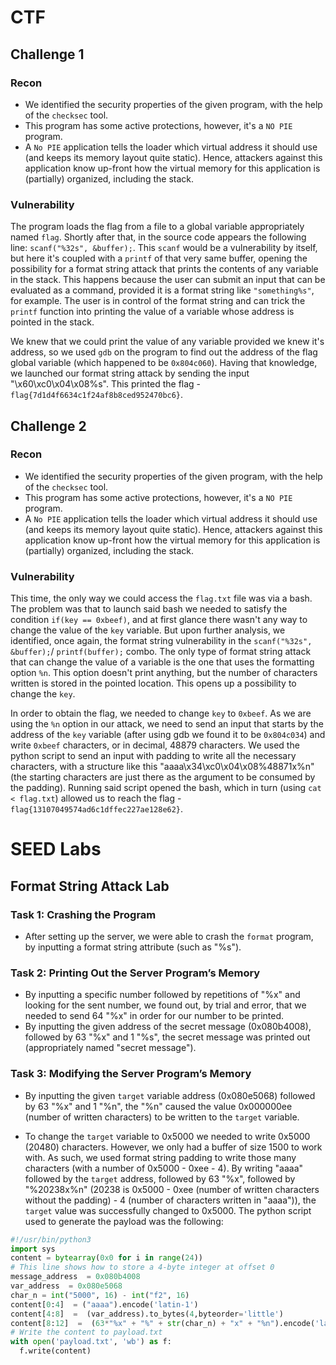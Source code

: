 # CTF
## Challenge 1

### Recon

- We identified the security properties of the given program, with the help of the `checksec` tool.
- This program has some active protections, however, it's a `NO PIE` program.  
- A `No PIE` application tells the loader which virtual address it should use (and keeps its memory layout quite static). Hence, attackers against this application know up-front how the virtual memory for this application is (partially) organized, including the stack.

### Vulnerability

The program loads the flag from a file to a global variable appropriately named `flag`. Shortly after that, in the source code appears the following line: `scanf("%32s", &buffer);`. This `scanf` would be a vulnerability by itself, but here it's coupled with a `printf` of that very same buffer, opening the possibility for a format string attack that prints the contents of any variable in the stack. This happens because the user can submit an input that can be evaluated as a command, provided it is a format string like `"something%s"`, for example. The user is in control of the format string and can trick the `printf` function into printing the value of a variable whose address is pointed in the stack.

We knew that we could print the value of any variable provided we knew it's address, so we used `gdb` on the program to find out the address of the flag global variable (which happened to be `0x804c060`). Having that knowledge, we launched our format string attack by sending the input "\x60\xc0\x04\x08%s". This printed the flag - `flag{7d1d4f6634c1f24af8b8ced952470bc6}`.

## Challenge 2

### Recon

- We identified the security properties of the given program, with the help of the `checksec` tool.
- This program has some active protections, however, it's a `NO PIE` program.  
- A `No PIE` application tells the loader which virtual address it should use (and keeps its memory layout quite static). Hence, attackers against this application know up-front how the virtual memory for this application is (partially) organized, including the stack.

### Vulnerability

This time, the only way we could access the `flag.txt` file was via a bash. The problem was that to launch said bash we needed to satisfy the condition `if(key == 0xbeef)`, and at first glance there wasn't any way to change the value of the `key` variable. But upon further analysis, we identified, once again, the format string vulnerability in the `scanf("%32s", &buffer);`/ `printf(buffer);` combo. The only type of format string attack that can change the value of a variable is the one that uses the formatting option `%n`. This option doesn't print anything, but the number of characters written is stored in the pointed location. This opens up a possibility to change the `key`.

In order to obtain the flag, we needed to change `key` to `0xbeef`. As we are using the `%n` option in our attack, we need to send an input that starts by the address of the `key` variable (after using gdb we found it to be `0x804c034`) and write `0xbeef` characters, or in decimal, 48879 characters. We used the python script to send an input with padding to write all the necessary characters, with a structure like this "aaaa\x34\xc0\x04\x08%48871x%n" (the starting characters are just there as the argument to be consumed by the padding). Running said script opened the bash, which in turn (using `cat < flag.txt`) allowed us to reach the flag - `flag{13107049574ad6c1dffec227ae128e62}`.

# SEED Labs

## Format String Attack Lab

### Task 1: Crashing the Program

- After setting up the server, we were able to crash the `format` program, by inputting a format string attribute (such as "%s").

### Task 2: Printing Out the Server Program’s Memory

- By inputting a specific number followed by repetitions of "%x" and looking for the sent number, we found out, by trial and error, that we needed to send 64 "%x" in order for our number to be printed.
- By inputting the given address of the secret message (0x080b4008), followed by 63 "%x" and 1 "%s", the secret message was printed out (appropriately named "secret message").

### Task 3: Modifying the Server Program’s Memory

- By inputting the given `target` variable address (0x080e5068) followed by 63 "%x" and 1 "%n", the "%n" caused the value 0x000000ee (number of written characters) to be written to the `target` variable.

- To change the `target` variable to 0x5000 we needed to write 0x5000 (20480) characters. However, we only had a buffer of size 1500 to work with. As such, we used format string padding to write those many characters (with a number of 0x5000 - 0xee - 4). By writing "aaaa" followed by the `target` address, followed by 63 "%x", followed by "%20238x%n" (20238 is 0x5000 - 0xee (number of written characters without the padding) - 4 (number of characters written in "aaaa")), the `target` value was successfully changed to 0x5000. The python script used to generate the payload was the following:

```python
#!/usr/bin/python3
import sys
content = bytearray(0x0 for i in range(24))
# This line shows how to store a 4-byte integer at offset 0
message_address  = 0x080b4008
var_address  = 0x080e5068
char_n = int("5000", 16) - int("f2", 16)
content[0:4]  = ("aaaa").encode('latin-1')
content[4:8]  =  (var_address).to_bytes(4,byteorder='little')
content[8:12]  =  (63*"%x" + "%" + str(char_n) + "x" + "%n").encode('latin-1')
# Write the content to payload.txt
with open('payload.txt', 'wb') as f:
  f.write(content)
```
